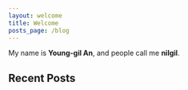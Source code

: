 ```yaml
---
layout: welcome
title: Welcome
posts_page: /blog
---
```


My name is **Young-gil An**, and people call me **nilgil**.

## Recent Posts

<!--posts-->
